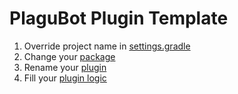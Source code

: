 # PlaguBot Plugin Template

1. Override project name in [settings.gradle](https://github.com/InsanusMokrassar/PlaguBotPluginTemplate/blob/master/settings.gradle)
2. Change your [package](https://github.com/InsanusMokrassar/PlaguBotPluginTemplate/blob/master/src/main/kotlin)
3. Rename your [plugin](https://github.com/InsanusMokrassar/PlaguBotPluginTemplate/blob/master/src/main/kotlin/plagubot_plugin/Plugin.kt)
4. Fill your [plugin logic](https://github.com/InsanusMokrassar/PlaguBotPluginTemplate/blob/master/src/main/kotlin/plagubot_plugin/Plugin.kt#L18)
